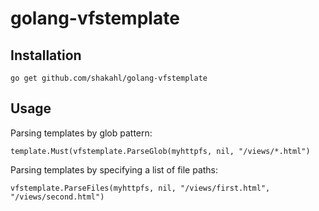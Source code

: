 golang-vfstemplate
=======================

## Installation

```
go get github.com/shakahl/golang-vfstemplate
```

## Usage

Parsing templates by glob pattern:

```
template.Must(vfstemplate.ParseGlob(myhttpfs, nil, "/views/*.html")
```

Parsing templates by specifying a list of file paths:

```
vfstemplate.ParseFiles(myhttpfs, nil, "/views/first.html", "/views/second.html")
```

